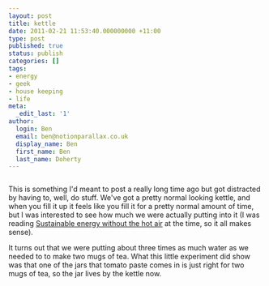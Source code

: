 ```yaml
---
layout: post
title: kettle
date: 2011-02-21 11:53:40.000000000 +11:00
type: post
published: true
status: publish
categories: []
tags:
- energy
- geek
- house keeping
- life
meta:
  _edit_last: '1'
author:
  login: Ben
  email: ben@notionparallax.co.uk
  display_name: Ben
  first_name: Ben
  last_name: Doherty
---
```

<p style="text-align: center;"><a href="https://picasaweb.google.com/lh/photo/x5sEkclR9k4AImv2hCUwfZ6RVljOgjx7z9eJlkO71iI?feat=embedwebsite"><img class="aligncenter" src="{{ site.baseurl }}/assets/IMAG0030.jpg" alt="" /></a></p>
<p>This is something I'd meant to post a really long time ago but got distracted by having to, well, do stuff. We've got a pretty normal looking kettle, and when you fill it up it feels like you fill it for a pretty normal amount of time, but I was interested to see how much we were actually putting into it (I was reading <a href="http://www.withouthotair.com/">Sustainable energy without the hot air</a> at the time, so it all makes sense).</p>
<p>It turns out that we were putting about three times as much water as we needed to to make two mugs of tea. What this little experiment did show was that one of the jars that tomato paste comes in is just right for two mugs of tea, so the jar lives by the kettle now.</p>
